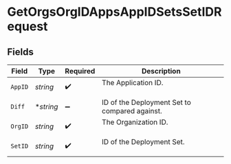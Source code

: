 # GetOrgsOrgIDAppsAppIDSetsSetIDRequest


## Fields

| Field                                         | Type                                          | Required                                      | Description                                   |
| --------------------------------------------- | --------------------------------------------- | --------------------------------------------- | --------------------------------------------- |
| `AppID`                                       | *string*                                      | :heavy_check_mark:                            | The Application ID.<br/><br/>                 |
| `Diff`                                        | **string*                                     | :heavy_minus_sign:                            | ID of the Deployment Set to compared against. |
| `OrgID`                                       | *string*                                      | :heavy_check_mark:                            | The Organization ID.<br/><br/>                |
| `SetID`                                       | *string*                                      | :heavy_check_mark:                            | ID of the Deployment Set.<br/><br/>           |